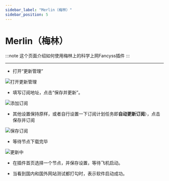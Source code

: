 ```yaml
---
sidebar_label: "Merlin（梅林）"
sidebar_position: 5
---
```


# Merlin（梅林）

:::note
这个页面介绍如何使用梅林上的科学上网Fancyss插件
:::

---

- 打开“更新管理”

![打开更新管理][sub-setting]

- 填写订阅地址，点击“保存并更新”。

![添加订阅][add-sub]

- 其他设置保持原样，或者自行设置一下订阅计划任务即**自动更新订阅**），点击保存并订阅

![保存订阅][save-update]

- 等待节点下载完毕

![更新中][updating]

- 在插件首页选择一个节点，并保存设置，等待飞机启动。

- 当看到国内和国外网站测试都打勾时，表示软件启动成功。



[sub-setting]: https://cdn.jsdelivr.net/gh/LibCyber/docs-cdn@v1.1.1/assets/shadow-merlin/sub-setting.jpg "打开更新管理"
[add-sub]: https://cdn.jsdelivr.net/gh/LibCyber/docs-cdn@v1.1.1/assets/shadow-merlin/add-sub.jpg "添加订阅"
[save-update]: https://cdn.jsdelivr.net/gh/LibCyber/docs-cdn@v1.1.1/assets/shadow-merlin/save-update.jpg "保存订阅"
[updating]: https://cdn.jsdelivr.net/gh/LibCyber/docs-cdn@v1.1.1/assets/shadow-merlin/updating.jpg "更新中"
